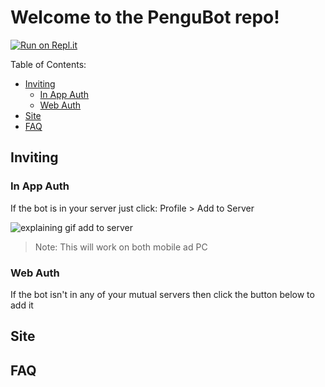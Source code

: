# Welcome to the PenguBot repo!
[![Run on Repl.it](https://repl.it/badge/github/pengu-bot/pengu-bot)](https://repl.it/github/pengu-bot/pengu-bot)

Table of Contents:
* [Inviting](/profile/README.md#inviting)
  * [In App Auth](/profile/README.md#in-app-auth)
  * [Web Auth](/profile/README.md#in-app-auth)
* [Site](/profile/README.md#site)
* [FAQ](/profile/README.md#faq)


## Inviting

### In App Auth
If the bot is in your server just click: Profile > Add to Server

![explaining gif add to server](https://user-images.githubusercontent.com/79271647/165992984-f57d34b6-6d6e-47d4-9a34-3c25fe4527e5.gif)
> Note: This will work on both mobile ad PC

### Web Auth
If the bot isn't in any of your mutual servers then click the button below to add it

## Site

## FAQ
